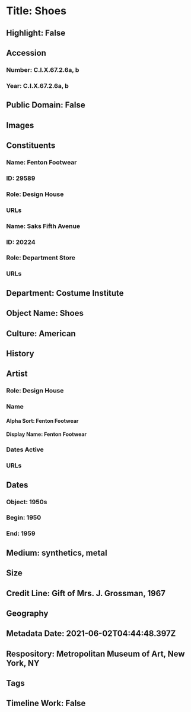 # Title: Shoes
## Highlight: False
## Accession
### Number: C.I.X.67.2.6a, b
### Year: C.I.X.67.2.6a, b
## Public Domain: False
## Images
## Constituents
### Name: Fenton Footwear
### ID: 29589
### Role: Design House
### URLs
### Name: Saks Fifth Avenue
### ID: 20224
### Role: Department Store
### URLs
## Department: Costume Institute
## Object Name: Shoes
## Culture: American
## History
## Artist
### Role: Design House
### Name
#### Alpha Sort: Fenton Footwear
#### Display Name: Fenton Footwear
### Dates Active
### URLs
## Dates
### Object: 1950s
### Begin: 1950
### End: 1959
## Medium: synthetics, metal
## Size
## Credit Line: Gift of Mrs. J. Grossman, 1967
## Geography
## Metadata Date: 2021-06-02T04:44:48.397Z
## Respository: Metropolitan Museum of Art, New York, NY
## Tags
## Timeline Work: False